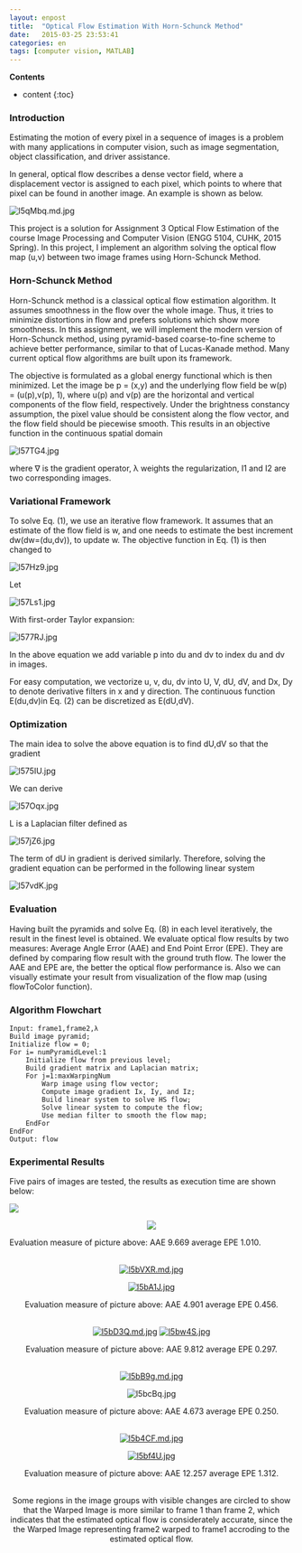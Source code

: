 ```yaml
---
layout: enpost
title:  "Optical Flow Estimation With Horn-Schunck Method"
date:   2015-03-25 23:53:41
categories: en
tags: [computer vision, MATLAB]
---
```


__Contents__

* content
{:toc}


### Introduction

Estimating the motion of every pixel in a sequence of images is a problem with many applications in computer vision, such as image segmentation, object classification, and driver assistance.

In general, optical flow describes a dense vector field, where a displacement vector is assigned to each pixel, which points to where that pixel can be found in another image. An example is shown as below.

![l5qMbq.md.jpg](https://s2.ax1x.com/2020/01/11/l5qMbq.md.jpg)

This project is a solution for Assignment 3 Optical Flow Estimation of the course Image Processing and Computer Vision (ENGG 5104, CUHK, 2015 Spring). In this project, I implement an algorithm solving the optical flow map (u,v) between two image frames using Horn-Schunck Method.

### Horn-Schunck Method

Horn-Schunck method is a classical optical flow estimation algorithm. It assumes smoothness in the flow over the whole image. Thus, it tries to minimize distortions in flow and prefers solutions which show more smoothness. In this assignment, we will implement the modern version of Horn-Schunck method, using pyramid-based coarse-to-fine scheme to achieve better performance, similar to that of Lucas-Kanade method. Many current optical flow algorithms are built upon its framework.

The objective is formulated as a global energy functional which is then minimized. Let the image be p = (x,y) and the underlying flow field be w(p) = (u(p),v(p), 1), where u(p) and v(p) are the horizontal and vertical components of the flow field, respectively. Under the brightness constancy assumption, the pixel value should be consistent along the flow vector, and the flow field should be piecewise smooth. This results in an objective function in the continuous spatial domain

![l57TG4.jpg](https://s2.ax1x.com/2020/01/11/l57TG4.jpg)
<!-- <p><img  src="/images/cvproject/eq1.jpg"></p> -->


where ∇ is the gradient operator, λ weights the regularization, I1 and I2 are two corresponding images.

### Variational Framework

To solve Eq. (1), we use an iterative flow framework. It assumes that an estimate of the flow field is w, and one needs to estimate the best increment dw(dw=(du,dv)), to update w. The objective function in Eq. (1) is then changed to

![l57Hz9.jpg](https://s2.ax1x.com/2020/01/11/l57Hz9.jpg)
<!-- <p><img  src="/images/cvproject/eq2.jpg"></p> -->

Let

![l57Ls1.jpg](https://s2.ax1x.com/2020/01/11/l57Ls1.jpg)
<!-- <p><img  src="/images/cvproject/eq3.jpg"></p> -->

With first-order Taylor expansion:

![l577RJ.jpg](https://s2.ax1x.com/2020/01/11/l577RJ.jpg)
<!-- <p><img  src="/images/cvproject/eq4.jpg"></p> -->

In the above equation we add variable p into du and dv to index du and dv in images.

For easy computation, we vectorize u, v, du, dv into U, V, dU, dV, and Dx, Dy to denote derivative filters in x and y direction. The continuous function E(du,dv)in Eq. (2) can be discretized as E(dU,dV).

### Optimization

The main idea to solve the above equation is to find dU,dV so that the gradient

![l575IU.jpg](https://s2.ax1x.com/2020/01/11/l575IU.jpg)
<!-- <p><img src="/images/cvproject/eq5.jpg" width="20%"></p> -->

We can derive

![l57Oqx.jpg](https://s2.ax1x.com/2020/01/11/l57Oqx.jpg)
<!-- <p><img  src="/images/cvproject/eq6.jpg"></p> -->

L is a Laplacian filter defined as

![l57jZ6.jpg](https://s2.ax1x.com/2020/01/11/l57jZ6.jpg)
<!-- <p><img  src="/images/cvproject/eq7.jpg"></p> -->

The term of dU in gradient is derived similarly. Therefore, solving the gradient equation can be performed in the following linear system

![l57vdK.jpg](https://s2.ax1x.com/2020/01/11/l57vdK.jpg)
<!-- <p> <img  src="/images/cvproject/eq8.jpg"></p> -->

### Evaluation

Having built the pyramids and solve Eq. (8) in each level iteratively, the result in the finest level is obtained. We evaluate optical flow results by two measures: Average Angle Error (AAE) and End Point Error (EPE). They are defined by comparing flow result with the ground truth flow. The lower the AAE and EPE are, the better the optical flow performance is. Also we can visually estimate your result from visualization of the flow map (using flowToColor function).

### Algorithm Flowchart

```
Input: frame1,frame2,λ
Build image pyramid;
Initialize flow = 0;
For i= numPyramidLevel:1
    Initialize flow from previous level;
    Build gradient matrix and Laplacian matrix;
    For j=1:maxWarpingNum
        Warp image using flow vector;
        Compute image gradient Ix, Iy, and Iz;
        Build linear system to solve HS flow;
        Solve linear system to compute the flow;
        Use median filter to smooth the flow map;
    EndFor
EndFor
Output: flow
```

### Experimental Results

Five pairs of images are tested, the results as execution time are shown below:

<p><img src="https://s2.ax1x.com/2020/01/11/l570Vf.jpg"  ></p>
<p><center><img  src="https://s2.ax1x.com/2020/01/11/l57dqP.jpg"></center></p>

Evaluation measure of picture above: AAE 9.669 average EPE 1.010.<br><br>

<p><center>
<a href="https://imgchr.com/i/l5bVXR"><img src="https://s2.ax1x.com/2020/01/11/l5bVXR.md.jpg" alt="l5bVXR.md.jpg" border="0"></a>
</center></p>
<p><center>
<a href="https://imgchr.com/i/l5bA1J"><img src="https://s2.ax1x.com/2020/01/11/l5bA1J.jpg" alt="l5bA1J.jpg" border="0"></a><center></p>

Evaluation measure of picture above: AAE 4.901 average EPE 0.456.<br><br>

<a href="https://imgchr.com/i/l5bD3Q"><img src="https://s2.ax1x.com/2020/01/11/l5bD3Q.md.jpg" alt="l5bD3Q.md.jpg" border="0"></a>
<a href="https://imgchr.com/i/l5bw4S"><img src="https://s2.ax1x.com/2020/01/11/l5bw4S.jpg" alt="l5bw4S.jpg" border="0"></a>

Evaluation measure of picture above: AAE 9.812 average EPE 0.297.<br><br>

<a href="https://imgchr.com/i/l5bB9g"><img src="https://s2.ax1x.com/2020/01/11/l5bB9g.md.jpg" alt="l5bB9g.md.jpg" border="0"></a>
<p><center>
<img src="https://s2.ax1x.com/2020/01/11/l5bcBq.jpg" alt="l5bcBq.jpg" border="0" /></center></p>

Evaluation measure of picture above: AAE 4.673 average EPE 0.250.<br><br>

<a href="https://imgchr.com/i/l5b4CF"><img src="https://s2.ax1x.com/2020/01/11/l5b4CF.md.jpg" alt="l5b4CF.md.jpg" border="0"></a>
<p><center>
<a href="https://imgchr.com/i/l5bf4U"><img src="https://s2.ax1x.com/2020/01/11/l5bf4U.jpg" alt="l5bf4U.jpg" border="0"></a></center></p>

Evaluation measure of picture above: AAE 12.257 average EPE 1.312.<br><br>


Some regions in the image groups with visible changes are circled to show that the Warped Image is more similar to frame 1 than frame 2, which indicates that the estimated optical flow is considerately accurate, since the the Warped Image representing frame2 warped to frame1 accroding to the estimated optical flow.
